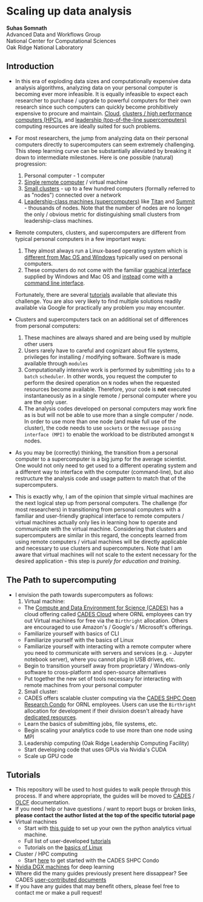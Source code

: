 # Scaling up data analysis
**Suhas Somnath**<br>
Advanced Data and Workflows Group<br>
National Center for Computational Sciences<br>
Oak Ridge National Laboratory

## Introduction
-   In this era of exploding data sizes and computationally expensive data analysis algorithms, analyzing data on your personal computer is becoming ever more infeasible. It is equally infeasible to expect each researcher to purchase / upgrade to powerful computers for their own research since such computers can quickly become prohibitively expensive to procure and maintain. [Cloud](http://support.cades.ornl.gov/index.php/birthright-cloud/), [clusters / high performance computers (HPC)s](http://support.cades.ornl.gov/index.php/shpc-condos/), and [leadership (top-of-the-line supercomputers)](https://www.olcf.ornl.gov/computing-resources/) computing resources are ideally suited for such problems.
- For most researchers, the jump from analyzing data on their personal computers directly to supercomputers can seem extremely  challenging. This steep learning curve can be substantially alleviated by breaking it down to intermediate milestones. Here is one possible (natural) progression:
  1. Personal computer - 1 computer
  2. [Single remote computer](http://www.linfo.org/remote_machine.html) / virtual machine
  3. [Small clusters](https://en.wikipedia.org/wiki/Computer_cluster) - up to a few hundred computers (formally referred to as "nodes") connected over a network
  4. [Leadership-class machines (supercomputers)](https://en.wikipedia.org/wiki/Supercomputer) like [Titan](https://www.olcf.ornl.gov/computing-resources/titan-cray-xk7/) and [Summit](https://www.olcf.ornl.gov/summit/) - thousands of nodes. Note that the number of nodes are no longer the only / obvious metric for distinguishing small clusters from leadership-class machines.
- Remote computers, clusters, and supercomputers are different from typical personal computers in a few important ways:
  1. They almost always run a Linux-based operating system which is [different from Mac OS and Windows](https://shiftwebsolutions.com/the-differences-between-mac-windows-and-linux/) typically used on personal computers.
  2. These computers do not come with the familiar [graphical interface](https://www.britannica.com/technology/graphical-user-interface) supplied by Windows and Mac OS and [instead](https://www.computerhope.com/issues/ch000619.htm) come with a [command line interface](https://en.wikipedia.org/wiki/Command-line_interface).

  Fortunately, there are several [tutorials](https://www.udacity.com/course/linux-command-line-basics--ud595) available that alleviate this challenge. You are also very likely to find multiple solutions readily available via Google for practically any problem you may encounter.
- Clusters and supercomputers tack on an additional set of differences from personal computers:
  1. These machines are always shared and are being used by multiple other users
  2. Users rarely have to careful and cognizant about file systems, privileges for installing / modifying software. Software is made available through `modules`
  3. Computationally intensive work is performed by submitting `jobs` to a `batch` `scheduler`. In other words, you request the computer to perform the desired operation on `N` nodes when the requested resources become available. Therefore, your code is **not** executed instantaneously as in a single remote / personal computer where you are the only user.
  4. The analysis codes developed on personal computers may work fine as is but will not be able to use more than a single computer / node. In order to use more than one node (and make full use of the cluster), the code needs to use `sockets` or the `message passing interface (MPI)` to enable the workload to be distributed amongst `N` nodes.
- As you may be (correctly) thinking, the transition from a personal computer to a supercomputer is a big jump for the average scientist. One would not only need to get used to a different operating system and a different way to interface with the computer (command-line), but also restructure the analysis code and usage pattern to match that of the supercomputers.
- This is exactly why, I am of the opinion that simple virtual machines are the next logical step up from personal computers. The challenge (for most researchers) in transitioning from personal computers with a familiar and user-friendly graphical interface to remote computers / virtual machines actually only lies in learning how to operate and communicate with the virtual machine. Considering that clusters and supercomputers are similar in this regard, the concepts learned from using remote computers / virtual machines will be directly applicable and necessary to use clusters and supercomputers. Note that I am aware that virtual machines will not scale to the extent necessary for the desired application - this step is *purely for education and training*.
## The Path to supercomputing
- I envision the path towards supercomputers as follows:
  1. Virtual machine:
    - The [Compute and Data Environment for Science (CADES)](https://cades.ornl.gov) has a cloud offering called [CADES Cloud](https://cades.ornl.gov/service-suite/cades-cloud/) where ORNL employees can try out Virtual machines for free via the `Birthright` allocation. Others are encouraged to use Amazon's / Google's / Microsoft's offerings.
    - Familiarize yourself with basics of CLI
    - Familiarize yourself with the basics of Linux
    - Familiarize yourself with interacting with a remote computer where you need to communicate with servers and services (e.g. - Jupyter notebook server), where you cannot plug in USB drives, etc.
    - Begin to transition yourself away from proprietary / Windows-only software to cross-platform and open-source alternatives
    - Put together the new set of tools necessary for interacting with remote machines from your personal computer
  2. Small cluster:
    - CADES offers scalable cluster computing via the [CADES SHPC Open Research Condo](https://cades.ornl.gov/service-suite/scalable-hpc/) for ORNL employees. Users can use the `Birthright` allocation for development if their division doesn't already have [dedicated resources](http://support.cades.ornl.gov/user-documentation/_book/condos/how-to-use/request-access.html).
    - Learn the basics of submitting jobs, file systems, etc.
    - Begin scaling your analytics code to use more than one node using MPI
  3. Leadership computing (Oak Ridge Leadership Computing Facility)
    - Start developing code that uses GPUs via Nvidia's CUDA
    - Scale up GPU code

## Tutorials
- This repository will be used to host guides to walk people through this process. If and where appropriate, the guides will be moved to [CADES](http://support.cades.ornl.gov/user-documentation/_book/SUPPORT.html) / [OLCF](https://www.olcf.ornl.gov/for-users/getting-started/) documentation.
- If you need help or have questions / want to report bugs or broken links, **please contact the author listed at the top of the specific tutorial page**
- Virtual machines
  - Start with [this guide](http://support.cades.ornl.gov/user-documentation/_book/user-contributed-tutorials/jupyter/python_analytics_server.html) to set up your own the python analytics virtual machine.
  - Full list of user-developed [tutorials](http://support.cades.ornl.gov/user-documentation/_book/user-contributed-tutorials/user-contributed-index.html)
  - Tutorials on the [basics of Linux](http://support.cades.ornl.gov/user-documentation/_book/linux/linux-intro.html)
- Cluster / HPC computing
  - Start [here](http://support.cades.ornl.gov/user-documentation/_book/quick-starts/condo-quick-start.html) to get started with the CADES SHPC Condo
- [Nvidia DGX machines](./dgx_guide.md) for deep learning
- Where did the many guides previously present here dissappear? See CADES [user-contributed documents](http://support.cades.ornl.gov/user-documentation/_book/user-contributed-tutorials/user-contributed-index.html) 
- If you have any guides that may benefit others, please feel free to contact me or make a pull request!

